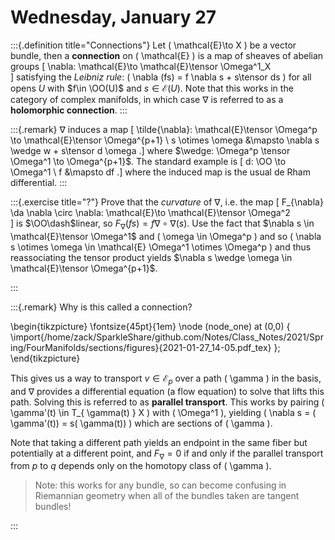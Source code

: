# Wednesday, January 27


:::{.definition title="Connections"}
Let \( \mathcal{E}\to X  \) be a vector bundle, then a **connection** on \( \mathcal{E}  \) is a map of sheaves of abelian groups
\[
\nabla: \mathcal{E}\to \mathcal{E}\tensor \Omega^1_X  
\]
satisfying the *Leibniz rule*: \( \nabla (fs) = f \nabla s + s\tensor ds \) for all opens $U$ with $f\in \OO(U)$ and $s\in \mathcal{E}(U)$. 
Note that this works in the category of complex manifolds, in which case $\nabla$ is referred to as a **holomorphic connection**.
:::


:::{.remark}
$\nabla$ induces a map 
\[
\tilde{\nabla}: \mathcal{E}\tensor \Omega^p \to \mathcal{E}\tensor \Omega^{p+1} \\
s \otimes \omega &\mapsto \nabla s \wedge w + s\tensor d \omega
.\]
where $\wedge: \Omega^p \tensor \Omega^1 \to \Omega^{p+1}$.
The standard example is
\[
d: \OO \to \Omega^1 \\
f &\mapsto df
.\]
where the induced map is the usual de Rham differential.
:::

:::{.exercise title="?"}
Prove that the *curvature* of $\nabla$, i.e. the map
\[
F_{\nabla} \da \nabla \circ \nabla: \mathcal{E}\to \mathcal{E}\tensor \Omega^2  
\]
is $\OO\dash$linear, so $F_{\nabla}(fs) = f\nabla \circ \nabla(s)$.
Use the fact that $\nabla s \in \mathcal{E}\tensor \Omega^1$ and \( \omega \in \Omega^p \) and so \( \nabla s \otimes \omega \in \mathcal{E} \Omega^1 \otimes \Omega^p  \) and thus reassociating the tensor product yields $\nabla s \wedge \omega \in \mathcal{E}\tensor \Omega^{p+1}$. 

:::



:::{.remark}
Why is this called a connection?

\begin{tikzpicture}
\fontsize{45pt}{1em} 
\node (node_one) at (0,0) { \import{/home/zack/SparkleShare/github.com/Notes/Class_Notes/2021/Spring/FourManifolds/sections/figures}{2021-01-27_14-05.pdf_tex} };
\end{tikzpicture}

This gives us a way to transport $v\in \mathcal{E}_p$ over a path \( \gamma \) in the basis, and $\nabla$ provides a differential equation (a flow equation) to solve that lifts this path.
Solving this is referred to as **parallel transport**.
This works by pairing \( \gamma'(t) \in T_{ \gamma(t) } X \) with \( \Omega^1 \), yielding \( \nabla s = ( \gamma'(t)) = s( \gamma(t)) \) which are sections of \( \gamma \).

Note that taking a different path yields an endpoint in the same fiber but potentially at a different point, and $F_\nabla = 0$ if and only if the parallel transport from $p$ to $q$ depends only on the homotopy class of \( \gamma \).

> Note: this works for any bundle, so can become confusing in Riemannian geometry when all of the bundles taken are tangent bundles!

:::


